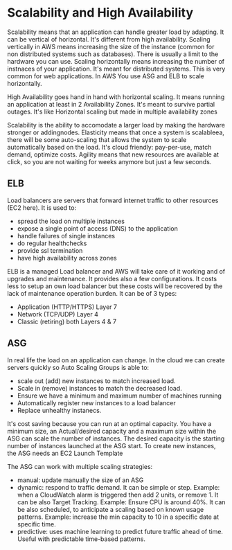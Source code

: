 # Scalability and High Availability
Scalability means that an application can handle greater load by adapting. It can be vertical of horizontal. It's different from high availability.
Scaling vertically in AWS means increasing the size of the instance (common for non distributed systems such as databases). There is usually a limit to the hardware you can use.
Scaling horizontally means increasing the number of instnaces of your application. It's meant for distributed systems. This is very common for web applications. In AWS You use ASG and ELB to scale horizontally.

High Availability goes hand in hand with horizontal scaling. It means running an application at least in 2 Availability Zones. It's meant to survive partial outages. It's like Horizontal scaling but made in multiple availability zones

Scalability is the ability to accomodate a larger load by making the hardware stronger or addingnodes.
Elasticity means that once a system is scalableea, there will be some auto-scaling that allows the system to scale automatically based on the load. It's cloud friendly: pay-per-use, match demand, optimize costs.
Agility means that new resources are available at click, so you are not waiting for weeks anymore but just a few seconds.

## ELB
Load balancers are servers that forward internet traffic to other resources (EC2 here).
It is used to:
- spread the load on multiple instances
- expose a single point of access (DNS) to the application
- handle failures of single instances
- do regular healthchecks
- provide ssl termination
- have high availability across zones

ELB is a managed Load balancer and AWS will take care of it working and of upgrades and maintenance. It provides also a few configurations. It costs less to setup an own load balancer but these costs will be recovered by the lack of maintenance operation burden. It can be of 3 types:
- Application (HTTP/HTTPS) Layer 7
- Network (TCP/UDP) Layer 4
- Classic (retiring) both Layers 4 & 7

## ASG
In real life the load on an application can change. In the cloud we can create servers quickly so Auto Scaling Groups is able to:
- scale out (add) new instances to match increased load.
- Scale in (remove) instances to match the decreased load.
- Ensure we have a minimum and maximum number of machines running
- Automatically register new instances to a load balancer
- Replace unhealthy instanecs.

It's cost saving because you can run at an optimal capacity.
You have a minimum size, an Actual/desired capacity and a maximum size within the ASG can scale the number of instances. The desired capacity is the starting number of instances launched at the ASG start. 
To create new instances, the ASG needs an EC2 Launch Template

The ASG can work with multiple scaling strategies:
- manual: update manually the size of an ASG
- dynamic: respond to traffic demand. It can be simple or step. Example: when a CloudWatch alarm is triggered then add 2 units, or remove 1. It can be also Target Tracking. Example: Ensure CPU is around 40%. It can be also scheduled, to anticipate a scaling based on known usage patterns. Example: increase the min capacity to 10 in a specific date at specific time.
- predictive: uses machine learning to predict future traffic ahead of time. Useful with predictable time-based patterns.
